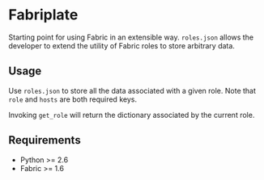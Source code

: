# Fabriplate

Starting point for using Fabric in an extensible way. ```roles.json``` allows
the developer to extend the utility of Fabric roles to store arbitrary
data.

## Usage

Use ```roles.json``` to store all the data associated with a given role. Note that 
`role` and `hosts` are both required keys.

Invoking `get_role` will return the dictionary associated by the current role.

## Requirements
- Python >= 2.6
- Fabric >= 1.6